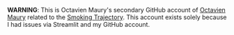 **WARNING**: This is Octavien Maury's secondary GitHub account of [Octavien Maury](https://github.com/OctavienMaury) related to the [Smoking Trajectory](https://github.com/OctavienMaury/SmokingTrajectory). This account exists solely because I had issues via Streamlit and my GitHub account.


